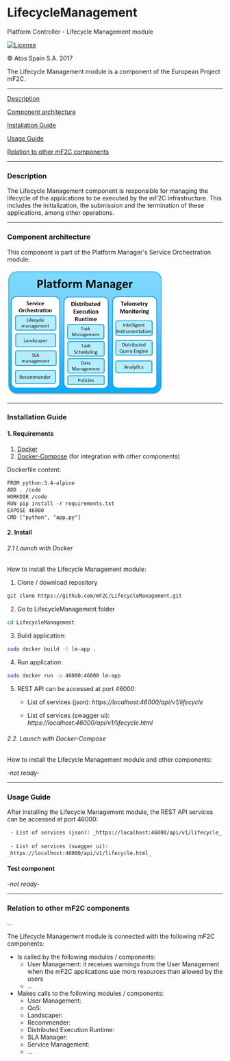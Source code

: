 # LifecycleManagement
Platform Controller - Lifecycle Management module

[![License](https://img.shields.io/badge/License-Apache%202.0-blue.svg)](https://opensource.org/licenses/Apache-2.0)

&copy; Atos Spain S.A. 2017

The Lifecycle Management module is a component of the European Project mF2C.

-----------------------

[Description](#description)

[Component architecture](#component-architecture)

[Installation Guide](#installation-guide)

[Usage Guide](#usage-guide)

[Relation to other mF2C components](#relation-to-other-mf2c-components)

-----------------------

### Description

The Lifecycle Management component is responsible for managing the lifecycle of the applications to be executed by the mF2C infrastructure.
This includes the initialization, the submission and the termination of these applications, among other operations.

-----------------------

### Component architecture

This component is part of the Platform Manager's Service Orchestration module:

![Platform Manager](docresources/pm.png)

-----------------------

### Installation Guide

#### 1. Requirements

1. [Docker](https://docs.docker.com/install/)
2. [Docker-Compose](https://docs.docker.com/compose/install/) (for integration with other components)

Dockerfile content:

```
FROM python:3.4-alpine
ADD . /code
WORKDIR /code
RUN pip install -r requirements.txt
EXPOSE 46000
CMD ["python", "app.py"]
```

#### 2. Install

###### 2.1 Launch with Docker

How to install the Lifecycle Management module:

1. Clone / download repository

```bash
git clone https://github.com/mF2C/LifecycleManagement.git
```

2. Go to LifecycleManagement folder

```bash
cd LifecycleManagement
```

3. Build application:

```bash
sudo docker build -t lm-app .
```

4. Run application:

```bash
sudo docker run -p 46000:46000 lm-app
```

5. REST API can be accessed at port 46000:

     - List of services (json): _https://localhost:46000/api/v1/lifecycle_

     - List of services (swagger ui): _https://localhost:46000/api/v1/lifecycle.html_


###### 2.2. Launch with Docker-Compose

How to install the Lifecycle Management module and other components:

_-not ready-_

-----------------------

### Usage Guide

After installing the Lifecycle Management module, the REST API services can be accessed at port 46000:

     - List of services (json): _https://localhost:46000/api/v1/lifecycle_

     - List of services (swagger ui): _https://localhost:46000/api/v1/lifecycle.html_

#### Test component

_-not ready-_

-----------------------

### Relation to other mF2C components

...

The Lifecycle Management module is connected with the following mF2C components:

- Is called by the following modules / components:
    - User Management: it receives warnings from the User Management when the mF2C applications use more resources than allowed by the users
    - ...
- Makes calls to the following modules / components:
    - User Management:
    - QoS:
    - Landscaper:
    - Recommender:
    - Distributed Execution Runtime:
    - SLA Manager:
    - Service Management:
    - ...

